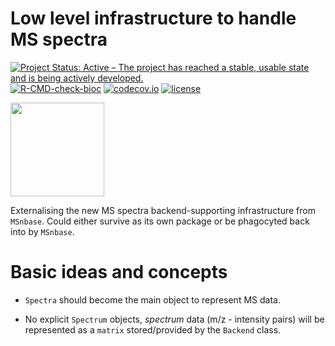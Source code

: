 # Low level infrastructure to handle MS spectra

[![Project Status: Active – The project has reached a stable, usable state and is being actively developed.](https://www.repostatus.org/badges/latest/active.svg)](https://www.repostatus.org/#active)
[![R-CMD-check-bioc](https://github.com/RforMassSpectrometry/Spectra/workflows/R-CMD-check-bioc/badge.svg)](https://github.com/RforMassSpectrometry/Spectra/actions?query=workflow%3AR-CMD-check-bioc)
[![codecov.io](http://codecov.io/github/rformassspectrometry/Spectra/coverage.svg?branch=master)](http://codecov.io/github/rformassspectrometry/Spectra?branch=master)
[![license](https://img.shields.io/badge/license-Artistic--2.0-brightgreen.svg)](https://opensource.org/licenses/Artistic-2.0)

<img
src="https://raw.githubusercontent.com/rformassspectrometry/stickers/master/Spectra/Spectra.png"
height="150">

Externalising the new MS spectra backend-supporting infrastructure
from `MSnbase`. Could either survive as its own package or be
phagocyted back into by `MSnbase`.

# Basic ideas and concepts

- `Spectra` should become the main object to represent MS data.

- No explicit `Spectrum` objects, *spectrum* data (m/z - intensity
  pairs) will be represented as a `matrix` stored/provided by the
  `Backend` class.

